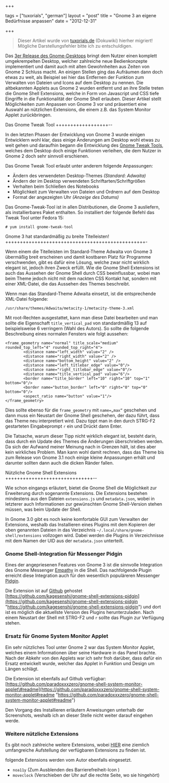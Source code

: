 +++

tags = ["tuxorials", "german"]
layout = "post"
title = "Gnome 3 an eigene Bedürfnisse anpassen"
date = "2012-12-31"

+++

>
> Dieser Artikel wurde von [tuxorials.de](http://tuxorials.de) (Dokuwiki) hierher migriert!
> Mögliche Darstellungsfehler bitte ich zu entschuldigen.
>


Das [3er Release des Gnome-Desktops](http://gnome3.org/ "http://gnome3.org/") bringt dem
Nutzer einen komplett umgekrempelten Desktop, welcher zahlreiche neue
Bedienkonzepte implementiert und damit auch mit alten Gewohnheiten aus
Zeiten von Gnome 2 Schluss macht. An einigen Stellen ging das Aufräumen
dann doch etwas zu weit, als Beispiel sei hier das Entfernen der
Funktion zum Verwalten von Dateien und Icons auf dem Desktop zu nennen.
Die altbekannten Applets aus Gnome 2 wurden entfernt und an ihre Stelle
treten die Gnome Shell Extensions, welche in Form von Javascript und CSS
tiefe Eingriffe in die Funktionalität der Gnome Shell erlauben. Dieser
Artikel stellt Möglichkeiten zum Anpassen von Gnome 3 vor und
präsentiert eine Auswahl an nützlichen Extensions, die einem z.B. das
System Monitor Applet zurückbringen.

Das Gnome Tweak Tool
++++++++++++++++++--

In den letzten Phasen der Entwicklung von Gnome 3 wurde einigen
Entwicklern wohl klar, dass einige Änderungen am Desktop wohl etwas zu
weit gehen und daraufhin begann die Entwicklung des 
[Gnome Tweak Tools](http://live.gnome.org/GnomeTweakTool "http://live.gnome.org/GnomeTweakTool"),
welches dem Desktop doch einige Funktionen verleihen, die dem Nutzer in
Gnome 2 doch sehr sinnvoll erschienen.

Das Gnome Tweak Tool erlaubt unter anderem folgende Anpassungen:

-   Ändern des verwendeten Desktop-Themes *(Standard: Adwaita)*
-   Ändern der im Desktop verwendeten Schriftarten/Schriftgrößen
-   Verhalten beim Schließen des Notebooks
-   Möglichkeit zum Verwalten von Dateien und Ordnern auf dem Desktop
-   Format der angezeigten Uhr *(Anzeige des Datums)*

Das Gnome-Tweak-Tool ist in allen Distributionen, die Gnome 3
ausliefern, als installierbares Paket enthalten. So installiert der
folgende Befehl das Tweak Tool unter Fedora 15:

```
# yum install gnome-tweak-tool
```

Gnome 3 hat standardmäßig zu breite Titelleisten!
++++++++++++++++++++++++++++++++++++++++++++++++-

Wenn einem die Titelleisten im Standard-Theme Adwaita von Gnome 3
übermäßig breit erscheinen und damit kostbaren Platz für Programme
verschwenden, gibt es dafür eine Lösung, welche zwar nicht wirklich
elegant ist, jedoch ihren Zweck erfüllt. Wie die Gnome Shell Extensions
ist auch das Aussehen der Gnome Shell durch CSS beeinflussbar, wobei man
beim Theme jedoch nicht mit dem nackten CSS Kontakt hat, sondern mit
einer XML-Datei, die das Aussehen des Themes beschreibt.

Wenn man das Standard-Theme Adwaita einsetzt, ist die entsprechende
XML-Datei folgende:

```
/usr/share/themes/Adwaita/metacity-1/metacity-theme-3.xml
```

Mit root-Rechten ausgestattet, kann man diese Datei bearbeiten und man
sollte die Eigenschaft `title_vertical_pad` von standardmäßig 13 auf
beispielsweise 6 verringern (Wahl des Autors). So sollte die folgende
Beschreibung eines normalen Fensters wie folgt aussehen:

```
<frame_geometry name="normal" title_scale="medium" rounded_top_left="4" rounded_top_right="4">
        <distance name="left_width" value="2" />   
        <distance name="right_width" value="2" />  
        <distance name="bottom_height" value="2" />
        <distance name="left_titlebar_edge" value="0"/> 
        <distance name="right_titlebar_edge" value="0"/>
        <distance name="title_vertical_pad" value="6"/>
        <border name="title_border" left="10" right="10" top="1" bottom="0"/>
        <border name="button_border" left="0" right="0" top="0" bottom="0"/>
        <aspect_ratio name="button" value="1"/>
</frame_geometry>
```

Dies sollte ebenso für die `frame_geometry` mit `name=„max“` geschehen
und dann muss ein Neustart der Gnome Shell geschehen, der dazu führt,
dass das Theme neu interpretiert wird. Dazu tippt man in den durch
STRG-F2 gestarteten Eingabeprompt `r` ein und Drückt dann Enter.

Die Tatsache, warum dieser Tipp nicht wirklich elegant ist, besteht
darin, dass durch ein Update des Themes die Änderungen überschrieben
werden. Da sich der Aufwand meiner Meinung nach in Grenzen hält, ist
dies aber kein wirkliches Problem. Man kann wohl damit rechnen, dass das
Theme bis zum Release von Gnome 3.1 noch einige kleine Anpassungen
erhält und darunter sollten dann auch die dicken Ränder fallen.

Nützliche Gnome Shell Extensions
++++++++++++++++++++++++++++++--

Wie schon eingangs erläutert, bietet die Gnome Shell die Möglichkeit zur
Erweiterung durch sogenannte Extensions. Die Extensions bestehen
mindestens aus den Dateien `extensions.js` und `metadata.json`, wobei in
letzterer auch Informationen zur gewünschten Gnome Shell-Version stehen
müssen, was beim Update der Shell.

In Gnome 3.0 gibt es noch keine komfortable GUI zum Verwalten der
Extensions, weshalb das Installieren eines Plugins mit dem Kopieren der
oben genannten Dateien in das Verzeichnis
`~/.local/share/gnome-shell/extensions` vollzogen wird. Dabei werden die
Plugins in Verzeichnisse mit dem Namen der UID aus der `metadata.json`
unterteilt.

### Gnome Shell-Integration für Messenger Pidgin

Eines der angepriesenen Features von Gnome 3 ist die sinnvolle
Integration des Gnome Messenger
[Empathy](http://live.gnome.org/Empathy "http://live.gnome.org/Empathy")
in die Shell. Das nachfolgende Plugin erreicht diese Integration auch
für den wesentlich populäreren Messenger
[Pidgin](http://pidgin.im "http://pidgin.im").

Die Extension ist auf [Github](http://github.com "http://github.com")
gehostet
[https://github.com/kagesenshi/gnome-shell-extensions-pidgin](https://github.com/kagesenshi/gnome-shell-extensions-pidgin "https://github.com/kagesenshi/gnome-shell-extensions-pidgin")
und dort ist es möglich die aktuellste Version des Plugins
herunterzuladen. Nach einem Neustart der Shell mit STRG-F2 und `r`
sollte das Plugin zur Verfügung stehen.

### Ersatz für Gnome System Monitor Applet

Ein sehr nützliches Tool unter Gnome 2 war das System Monitor Applet,
welches einem Informationen über seine Hardware in das Panel brachte.
Nach der Abkehr von den Applets war ich sehr froh darüber, dass dafür
ein Ersatz entwickelt wurde, welcher das Applet in Funktion und Design
um Längen schlägt.

Die Extension ist ebenfalls auf Github verfügbar:
[https://github.com/paradoxxxzero/gnome-shell-system-monitor-applet\#readme](https://github.com/paradoxxxzero/gnome-shell-system-monitor-applet#readme "https://github.com/paradoxxxzero/gnome-shell-system-monitor-applet#readme")

Den Vorgang des Installieren erläutern Anweisungen unterhalb der
Screenshots, weshalb ich an dieser Stelle nicht weiter darauf eingehen
werde.

### Weitere nützliche Extensions

Es gibt noch zahlreiche weitere Extensions, wobei
[HIER](http://www.fedorawiki.de/index.php?title=Gnome_3_Extensions&oldid=15089 "http://www.fedorawiki.de/index.php?title=Gnome_3_Extensions&oldid=15089")
eine ziemlich umfangreiche Aufstellung der verfügbaren Extensions zu
finden ist.

folgende Extensions werden vom Autor ebenfalls eingesetzt.

-   `noa11y` (Zum Ausblenden des Barrierefreiheit-Icon )
-   `moveclock` (Verschieben der Uhr auf die rechte Seite, wo sie hingehört)
